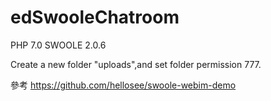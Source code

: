# edSwooleChatroom

PHP 7.0
SWOOLE 2.0.6

Create a new folder "uploads",and set folder permission  777.

參考 https://github.com/hellosee/swoole-webim-demo 
